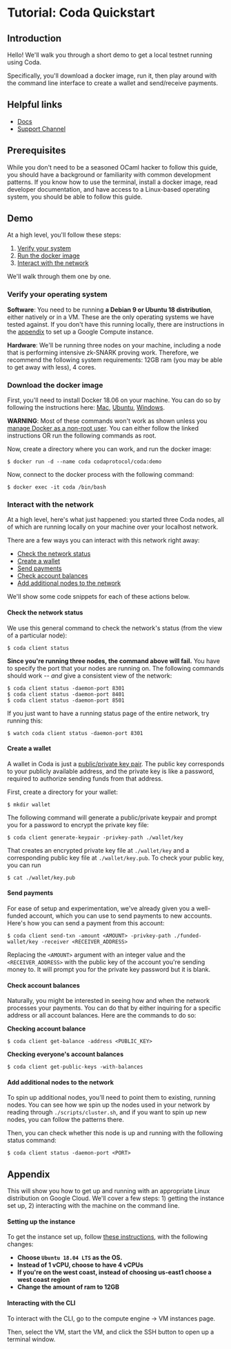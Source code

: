 # Tutorial: Coda Quickstart

## Introduction

Hello! We'll walk you through a short demo to get a local testnet running using Coda.

Specifically, you'll download a docker image, run it, then play around with the command line interface to create a wallet and send/receive payments.

## Helpful links

- [Docs](https://codaprotocol.com/code.html)
- [Support Channel](https://bit.ly/CodaDiscord)

## Prerequisites

While you don't need to be a seasoned OCaml hacker to follow this guide, you should have a background or familiarity with common development patterns. If you know how to use the terminal, install a docker image, read developer documentation, and have access to a Linux-based operating system, you should be able to follow this guide.

## Demo

At a high level, you'll follow these steps:

1. [Verify your system](#verify-your-system)
2. [Run the docker image](#download-the-docker-image)
3. [Interact with the network](#interact-with-the-network)

We'll walk through them one by one.

### Verify your operating system

**Software**: You need to be running **a Debian 9 or Ubuntu 18 distribution**, either natively or in a VM. These are the only operating systems we have tested against. If you don't have this running locally, there are instructions in the [appendix](#appendix) to set up a Google Compute instance.

**Hardware**: We'll be running three nodes on your machine, including a node that is performing intensive zk-SNARK proving work. Therefore, we recommend the following system requirements: 12GB ram (you may be able to get away with less), 4 cores.

### Download the docker image

First, you'll need to install Docker 18.06 on your machine. You can do so by following the instructions here: [Mac](https://docs.docker.com/docker-for-mac/install/), [Ubuntu](https://docs.docker.com/install/linux/docker-ce/ubuntu/), [Windows](https://docs.docker.com/docker-for-windows/install/).

**WARNING**: Most of these commands won't work as shown unless you [manage Docker as a non-root user](https://docs.docker.com/install/linux/linux-postinstall/). You can either follow the linked instructions OR run the following commands as root.

Now, create a directory where you can work, and run the docker image:

```
$ docker run -d --name coda codaprotocol/coda:demo
```

Now, connect to the docker process with the following command:
```
$ docker exec -it coda /bin/bash
```

### Interact with the network

At a high level, here's what just happened: you started three Coda nodes, all of which are running locally on your machine over your localhost network.

There are a few ways you can interact with this network right away:
- [Check the network status](#check-the-network-status)
- [Create a wallet](#create-a-wallet)
- [Send payments](#send-payments)
- [Check account balances](#check-account-balances)
- [Add additional nodes to the network](#add-additional-nodes-to-the-network)

We'll show some code snippets for each of these actions below.

#### Check the network status

We use this general command to check the network's status (from the view of a particular node):

```
$ coda client status
```

**Since you're running three nodes, the command above will fail.** You have to specify the port that your nodes are running on. The following commands should work -- *and* give a consistent view of the network:

```
$ coda client status -daemon-port 8301
$ coda client status -daemon-port 8401
$ coda client status -daemon-port 8501

```

If you just want to have a running status page of the entire network, try running this:

```
$ watch coda client status -daemon-port 8301

```

#### Create a wallet

A wallet in Coda is just a [public/private key pair](https://en.wikipedia.org/wiki/Public-key_cryptography). The public key corresponds to your publicly available address, and the private key is like a password, required to authorize sending funds from that address.

First, create a directory for your wallet:

```
$ mkdir wallet
```

The following command will generate a public/private keypair and prompt you for a password to encrypt the private key file:

```
$ coda client generate-keypair -privkey-path ./wallet/key
```

That creates an encrypted private key file at `./wallet/key` and a corresponding public key file at `./wallet/key.pub`. To check your public key, you can run

```
$ cat ./wallet/key.pub
```

#### Send payments

For ease of setup and experimentation, we've already given you a well-funded account, which you can use to send payments to new accounts. Here's how you can send a payment from this account:

```
$ coda client send-txn -amount <AMOUNT> -privkey-path ./funded-wallet/key -receiver <RECEIVER_ADDRESS>
```

Replacing the `<AMOUNT>` argument with an integer value and the `<RECEIVER_ADDRESS>` with the public key of the account you're sending money to. It will prompt you for the private key password but it is blank.

#### Check account balances

Naturally, you might be interested in seeing how and when the network processes your payments. You can do that by either inquiring for a specific address or all account balances. Here are the commands to do so:

**Checking account balance**
```
$ coda client get-balance -address <PUBLIC_KEY>
```

**Checking everyone's account balances**
```
$ coda client get-public-keys -with-balances
```

#### Add additional nodes to the network

To spin up additional nodes, you'll need to point them to existing, running nodes. You can see how we spin up the nodes used in your network by reading through `./scripts/cluster.sh`, and if you want to spin up new nodes, you can follow the patterns there.

Then, you can check whether this node is up and running with the following status command:

```
$ coda client status -daemon-port <PORT>
```


## Appendix

This will show you how to get up and running with an appropriate Linux distribution on Google Cloud. We'll cover a few steps: 1) getting the instance set up, 2) interacting with the machine on the command line.

#### Setting up the instance

To get the instance set up, follow [these instructions](https://cloud.google.com/compute/docs/quickstart-linux), with the following changes:

- **Choose `Ubuntu 18.04 LTS` as the OS.**
- **Instead of 1 vCPU, choose to have 4 vCPUs**
- **If you're on the west coast, instead of choosing us-east1 choose a west coast region**
- **Change the amount of ram to 12GB**

#### Interacting with the CLI

To interact with the CLI, go to the compute engine -> VM instances page.

Then, select the VM, start the VM, and click the SSH button to open up a terminal window.

